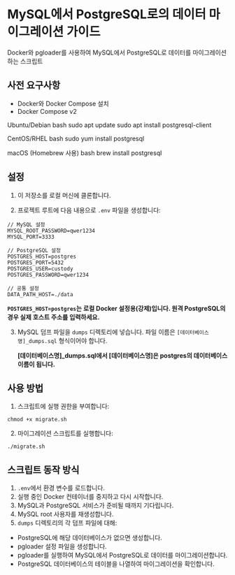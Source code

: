# MySQL에서 PostgreSQL로의 데이터 마이그레이션 가이드

Docker와 pgloader를 사용하여 MySQL에서 PostgreSQL로 데이터를 마이그레이션하는 스크립트

## 사전 요구사항

- Docker와 Docker Compose 설치
- Docker Compose v2

Ubuntu/Debian
bash
sudo apt update
sudo apt install postgresql-client

CentOS/RHEL
bash
sudo yum install postgresql

macOS (Homebrew 사용)
bash
brew install postgresql

## 설정

1. 이 저장소를 로컬 머신에 클론합니다.

2. 프로젝트 루트에 다음 내용으로 `.env` 파일을 생성합니다:

```
// MySQL 설정
MYSQL_ROOT_PASSWORD=qwer1234
MYSQL_PORT=3333

// PostgreSQL 설정
POSTGRES_HOST=postgres
POSTGRES_PORT=5432
POSTGRES_USER=custody
POSTGRES_PASSWORD=qwer1234

// 공통 설정
DATA_PATH_HOST=./data
```

**`POSTGRES_HOST=postgres`는 로컬 Docker 설정용(강제)입니다. 원격 PostgreSQL의 경우 실제 호스트 주소를 입력하세요.**

3. MySQL 덤프 파일을 `dumps` 디렉토리에 넣습니다. 파일 이름은 `[데이터베이스명]_dumps.sql` 형식이어야 합니다. 
   
   **[데이터베이스명]_dumps.sql에서 [데이터베이스명]은 postgres의 데이터베이스 이름이 됩니다.**

## 사용 방법

1. 스크립트에 실행 권한을 부여합니다:
```
chmod +x migrate.sh
```

2. 마이그레이션 스크립트를 실행합니다:
```
./migrate.sh
```

## 스크립트 동작 방식

1. `.env`에서 환경 변수를 로드합니다.
2. 실행 중인 Docker 컨테이너를 중지하고 다시 시작합니다.
3. MySQL과 PostgreSQL 서비스가 준비될 때까지 기다립니다.
4. MySQL root 사용자를 재생성합니다.
5. `dumps` 디렉토리의 각 덤프 파일에 대해:
- PostgreSQL에 해당 데이터베이스가 없으면 생성합니다.
- pgloader 설정 파일을 생성합니다.
- pgloader를 실행하여 MySQL에서 PostgreSQL로 데이터를 마이그레이션합니다.
- PostgreSQL 데이터베이스의 테이블을 나열하여 마이그레이션을 확인합니다.
